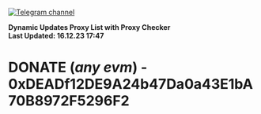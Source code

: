 [![Telegram channel](https://img.shields.io/endpoint?url=https://runkit.io/damiankrawczyk/telegram-badge/branches/master?url=https://t.me/n4z4v0d)](https://t.me/n4z4v0d) 

**Dynamic Updates Proxy List with Proxy Checker**  
**Last Updated: 16.12.23 17:47**

# DONATE (_any evm_) - 0xDEADf12DE9A24b47Da0a43E1bA70B8972F5296F2
